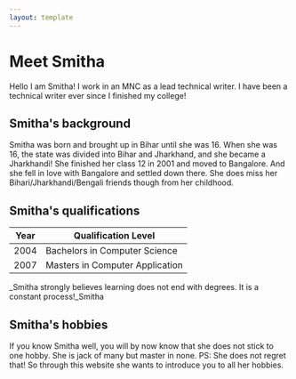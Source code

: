 ```yaml
---
layout: template
---
```


# Meet Smitha

Hello I am Smitha! I work in an MNC as a lead technical writer. I have been a technical writer ever since I finished my college! 

## Smitha's background

Smitha was born and brought up in Bihar until she was 16. When she was 16, the state was divided into Bihar and Jharkhand, and she became a Jharkhandi! She finished her class 12 in 2001 and moved to Bangalore. And she fell in love with Bangalore and settled down there. She does miss her Bihari/Jharkhandi/Bengali friends though from her childhood.

## Smitha's qualifications

|Year|Qualification Level|
|----|-------------------|
|2004|Bachelors in Computer Science|
|2007|Masters in Computer Application|

_Smitha strongly believes learning does not end with degrees. It is a constant process!_Smitha

## Smitha's hobbies

If you know Smitha well, you will by now know that she does not stick to one hobby. She is jack of many but master in none. PS: She does not regret that! So through this website she wants to introduce you to all her hobbies.


